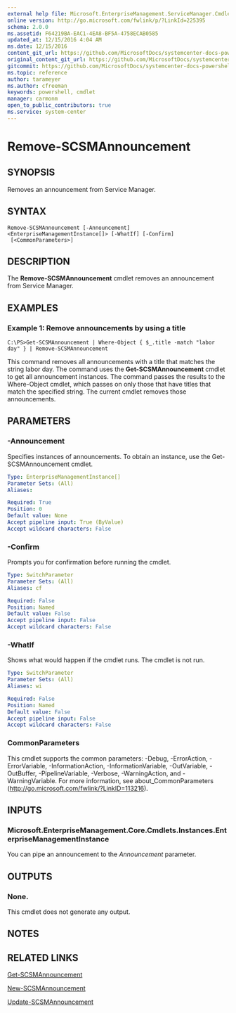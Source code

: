```yaml
---
external help file: Microsoft.EnterpriseManagement.ServiceManager.Cmdlets.dll-Help.xml
online version: http://go.microsoft.com/fwlink/p/?LinkId=225395
schema: 2.0.0
ms.assetid: F64219BA-EAC1-4EA8-BF5A-4758ECAB0585
updated_at: 12/15/2016 4:04 AM
ms.date: 12/15/2016
content_git_url: https://github.com/MicrosoftDocs/systemcenter-docs-powershell/blob/master/systemcenter-cmdlets/SystemCenter2016/ServiceManager/vlatest/Remove-SCSMAnnouncement.md
original_content_git_url: https://github.com/MicrosoftDocs/systemcenter-docs-powershell/blob/master/systemcenter-cmdlets/SystemCenter2016/ServiceManager/vlatest/Remove-SCSMAnnouncement.md
gitcommit: https://github.com/MicrosoftDocs/systemcenter-docs-powershell/blob/7df4508c7b907a214e6a8eca76037b06065ef078/systemcenter-cmdlets/SystemCenter2016/ServiceManager/vlatest/Remove-SCSMAnnouncement.md
ms.topic: reference
author: tarameyer
ms.author: cfreeman
keywords: powershell, cmdlet
manager: carmonm
open_to_public_contributors: true
ms.service: system-center
---
```


# Remove-SCSMAnnouncement

## SYNOPSIS
Removes an announcement from Service Manager.

## SYNTAX

```
Remove-SCSMAnnouncement [-Announcement] <EnterpriseManagementInstance[]> [-WhatIf] [-Confirm]
 [<CommonParameters>]
```

## DESCRIPTION
The **Remove-SCSMAnnouncement** cmdlet removes an announcement from Service Manager.

## EXAMPLES

### Example 1: Remove announcements by using a title
```
C:\PS>Get-SCSMAnnouncement | Where-Object { $_.title -match "labor day" } | Remove-SCSMAnnouncement
```

This command removes all announcements with a title that matches the string labor day.
The command uses the **Get-SCSMAnnouncement** cmdlet to get all announcement instances.
The command passes the results to the Where-Object cmdlet, which passes on only those that have titles that match the specified string.
The current cmdlet removes those announcements.

## PARAMETERS

### -Announcement
Specifies instances of announcements.
To obtain an instance, use the Get-SCSMAnnouncement cmdlet.

```yaml
Type: EnterpriseManagementInstance[]
Parameter Sets: (All)
Aliases: 

Required: True
Position: 0
Default value: None
Accept pipeline input: True (ByValue)
Accept wildcard characters: False
```

### -Confirm
Prompts you for confirmation before running the cmdlet.

```yaml
Type: SwitchParameter
Parameter Sets: (All)
Aliases: cf

Required: False
Position: Named
Default value: False
Accept pipeline input: False
Accept wildcard characters: False
```

### -WhatIf
Shows what would happen if the cmdlet runs.
The cmdlet is not run.

```yaml
Type: SwitchParameter
Parameter Sets: (All)
Aliases: wi

Required: False
Position: Named
Default value: False
Accept pipeline input: False
Accept wildcard characters: False
```

### CommonParameters
This cmdlet supports the common parameters: -Debug, -ErrorAction, -ErrorVariable, -InformationAction, -InformationVariable, -OutVariable, -OutBuffer, -PipelineVariable, -Verbose, -WarningAction, and -WarningVariable. For more information, see about_CommonParameters (http://go.microsoft.com/fwlink/?LinkID=113216).

## INPUTS

### Microsoft.EnterpriseManagement.Core.Cmdlets.Instances.EnterpriseManagementInstance
You can pipe an announcement to the *Announcement* parameter.

## OUTPUTS

### None.
This cmdlet does not generate any output.

## NOTES

## RELATED LINKS

[Get-SCSMAnnouncement](xref:SystemCenter2016/ServiceManager/vlatest/Get-SCSMAnnouncement.md)

[New-SCSMAnnouncement](xref:SystemCenter2016/ServiceManager/vlatest/New-SCSMAnnouncement.md)

[Update-SCSMAnnouncement](xref:SystemCenter2016/ServiceManager/vlatest/Update-SCSMAnnouncement.md)

